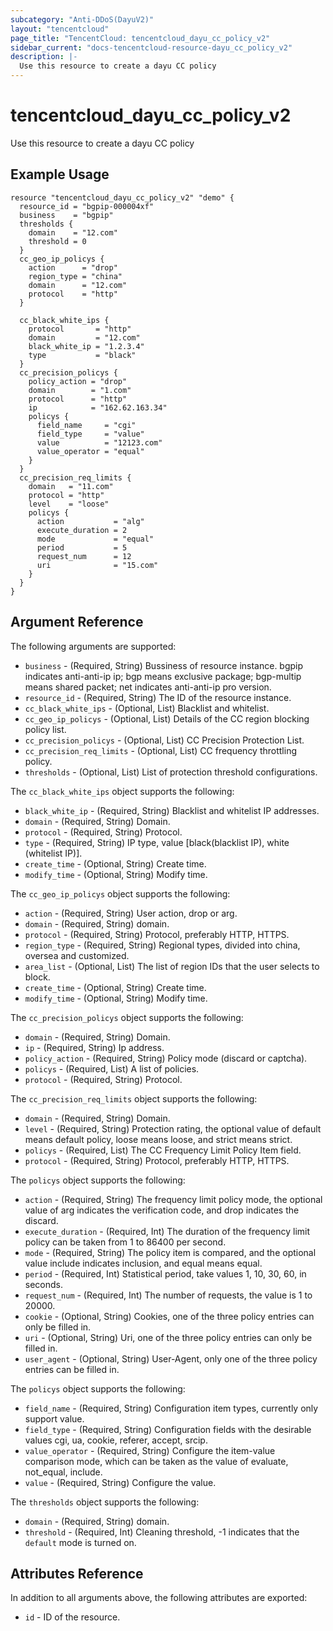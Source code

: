 ```yaml
---
subcategory: "Anti-DDoS(DayuV2)"
layout: "tencentcloud"
page_title: "TencentCloud: tencentcloud_dayu_cc_policy_v2"
sidebar_current: "docs-tencentcloud-resource-dayu_cc_policy_v2"
description: |-
  Use this resource to create a dayu CC policy
---
```


# tencentcloud_dayu_cc_policy_v2

Use this resource to create a dayu CC policy

## Example Usage

```hcl
resource "tencentcloud_dayu_cc_policy_v2" "demo" {
  resource_id = "bgpip-000004xf"
  business    = "bgpip"
  thresholds {
    domain    = "12.com"
    threshold = 0
  }
  cc_geo_ip_policys {
    action      = "drop"
    region_type = "china"
    domain      = "12.com"
    protocol    = "http"
  }

  cc_black_white_ips {
    protocol       = "http"
    domain         = "12.com"
    black_white_ip = "1.2.3.4"
    type           = "black"
  }
  cc_precision_policys {
    policy_action = "drop"
    domain        = "1.com"
    protocol      = "http"
    ip            = "162.62.163.34"
    policys {
      field_name     = "cgi"
      field_type     = "value"
      value          = "12123.com"
      value_operator = "equal"
    }
  }
  cc_precision_req_limits {
    domain   = "11.com"
    protocol = "http"
    level    = "loose"
    policys {
      action           = "alg"
      execute_duration = 2
      mode             = "equal"
      period           = 5
      request_num      = 12
      uri              = "15.com"
    }
  }
}
```

## Argument Reference

The following arguments are supported:

* `business` - (Required, String) Bussiness of resource instance. bgpip indicates anti-anti-ip ip; bgp means exclusive package; bgp-multip means shared packet; net indicates anti-anti-ip pro version.
* `resource_id` - (Required, String) The ID of the resource instance.
* `cc_black_white_ips` - (Optional, List) Blacklist and whitelist.
* `cc_geo_ip_policys` - (Optional, List) Details of the CC region blocking policy list.
* `cc_precision_policys` - (Optional, List) CC Precision Protection List.
* `cc_precision_req_limits` - (Optional, List) CC frequency throttling policy.
* `thresholds` - (Optional, List) List of protection threshold configurations.

The `cc_black_white_ips` object supports the following:

* `black_white_ip` - (Required, String) Blacklist and whitelist IP addresses.
* `domain` - (Required, String) Domain.
* `protocol` - (Required, String) Protocol.
* `type` - (Required, String) IP type, value [black(blacklist IP), white (whitelist IP)].
* `create_time` - (Optional, String) Create time.
* `modify_time` - (Optional, String) Modify time.

The `cc_geo_ip_policys` object supports the following:

* `action` - (Required, String) User action, drop or arg.
* `domain` - (Required, String) domain.
* `protocol` - (Required, String) Protocol, preferably HTTP, HTTPS.
* `region_type` - (Required, String) Regional types, divided into china, oversea and customized.
* `area_list` - (Optional, List) The list of region IDs that the user selects to block.
* `create_time` - (Optional, String) Create time.
* `modify_time` - (Optional, String) Modify time.

The `cc_precision_policys` object supports the following:

* `domain` - (Required, String) Domain.
* `ip` - (Required, String) Ip address.
* `policy_action` - (Required, String) Policy mode (discard or captcha).
* `policys` - (Required, List) A list of policies.
* `protocol` - (Required, String) Protocol.

The `cc_precision_req_limits` object supports the following:

* `domain` - (Required, String) Domain.
* `level` - (Required, String) Protection rating, the optional value of default means default policy, loose means loose, and strict means strict.
* `policys` - (Required, List) The CC Frequency Limit Policy Item field.
* `protocol` - (Required, String) Protocol, preferably HTTP, HTTPS.

The `policys` object supports the following:

* `action` - (Required, String) The frequency limit policy mode, the optional value of arg indicates the verification code, and drop indicates the discard.
* `execute_duration` - (Required, Int) The duration of the frequency limit policy can be taken from 1 to 86400 per second.
* `mode` - (Required, String) The policy item is compared, and the optional value include indicates inclusion, and equal means equal.
* `period` - (Required, Int) Statistical period, take values 1, 10, 30, 60, in seconds.
* `request_num` - (Required, Int) The number of requests, the value is 1 to 20000.
* `cookie` - (Optional, String) Cookies, one of the three policy entries can only be filled in.
* `uri` - (Optional, String) Uri, one of the three policy entries can only be filled in.
* `user_agent` - (Optional, String) User-Agent, only one of the three policy entries can be filled in.

The `policys` object supports the following:

* `field_name` - (Required, String) Configuration item types, currently only support value.
* `field_type` - (Required, String) Configuration fields with the desirable values cgi, ua, cookie, referer, accept, srcip.
* `value_operator` - (Required, String) Configure the item-value comparison mode, which can be taken as the value of evaluate, not_equal, include.
* `value` - (Required, String) Configure the value.

The `thresholds` object supports the following:

* `domain` - (Required, String) domain.
* `threshold` - (Required, Int) Cleaning threshold, -1 indicates that the `default` mode is turned on.

## Attributes Reference

In addition to all arguments above, the following attributes are exported:

* `id` - ID of the resource.



